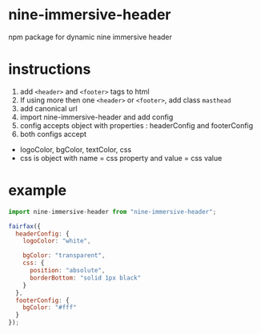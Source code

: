 # nine-immersive-header
npm package for dynamic nine immersive header


# instructions
1. add `<header>` and `<footer>` tags to html
2. If using more then one `<header>` or `<footer>`, add class `masthead`
2. add canonical url <meta property="og:url" content="urlgoeshere" >
3. import nine-immersive-header and add config
4. config accepts object with properties : headerConfig and footerConfig
5. both configs accept 
- logoColor, bgColor, textColor, css
- css is object with name = css property and value = css value

# example
```javascript
import nine-immersive-header from "nine-immersive-header";

fairfax({
  headerConfig: {
    logoColor: "white",

    bgColor: "transparent",
    css: {
      position: "absolute",
      borderBottom: "solid 1px black"
    }
  },
  footerConfig: {
    bgColor: "#fff"
  }
});




```
